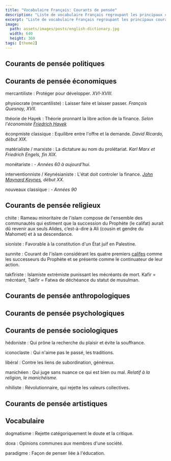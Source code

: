 ```yaml
---
title: "Vocabulaire Français: Courants de pensée"
description: "Liste de vocabulaire Français regroupant les principaux courants de pensée."
excerpt: "Liste de vocabulaire Français regroupant les principaux courants de pensée."
image:
  path: assets/images/posts/english-dictionary.jpg
  width: 640
  height: 360
tags: [theme2]
---
```

## Courants de pensée politiques

## Courants de pensée économiques

mercantiliste
: Protéger pour développer.
*XVI-XVIII.*

physiocrate (mercantiliste)
: Laisser faire et laisser passer.
*François Quesnay, XVII.*

théorie de Hayek
: Théorie pronnant la libre action de la finance.
*Selon l'économiste [Friedrich Hayek](https://fr.wikipedia.org/wiki/Friedrich_Hayek)*

éconpmiste classique
: Equilibre entre l'offre et la demande.
*David Ricardo, début XIX.*

matérialiste / marxiste
: La dictature au nom du prolétariat.
*Karl Marx et Friedrich Engels, fin XIX.*

monétariste
: -
*Années 60 à aujourd’hui.*

interventionniste / Keynésianiste
: L'état doit controler la finance.
*[John Maynard Keynes](https://fr.wikipedia.org/wiki/John_Maynard_Keynes), début XX.*

nouveaux classique
: -
*Années 90*


## Courants de pensée religieux

chiite
: Rameau minoritaire de l'islam compose de l'ensemble des communautés qui estiment que la succession du Prophète (le califat) aurait dû revenir aux seuls Alides, c’est-à-dire à Ali (cousin et gendre du Mahomet) et à sa descendance.

sioniste
: Favorable à la constitution d'un État juif en Palestine.

sunnite
: Courant de l'islam considérant les quatre premiers <a href="http://www.larousse.fr/dictionnaires/francais/calife/12347">califes</a> comme les successeurs du Prophète et se présente comme le continuateur de leur action.

takfîriste
: Islamiste extrémiste punissant les mécréants de mort. Kafir = mécréant, Takfir = Fatwa de déchéance du statut de musulman.


## Courants de pensée anthropologiques


## Courants de pensée psychologiques


## Courants de pensée sociologiques

hédoniste
: Qui prône la recherche du plaisir et évite la souffrance.

iconoclaste
: Qui n'aime pas le passé, les traditions.

libéral
: Contre les liens de subordination, généreux.

manichéen
: Qui juge sans nuance ce qui est bien ou mal.
*Relatif à la religion, le manichéisme.*

nihiliste
: Révolutionnaire, qui rejette les valeurs collectives.


## Courants de pensée artistiques


## Vocabulaire

dogmatisme
: Rejette catégoriquement le doute et la critique.

doxa
: Opinions communes aux membres d'une société.

paradigme
: Façon de penser liée à l'éducation.
